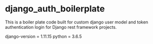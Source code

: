 # django_auth_boilerplate
This is a boiler plate code built for custom django user model and token authentication login for Django rest framework projects.

django-version = 1.11.15
python = 3.6.5
